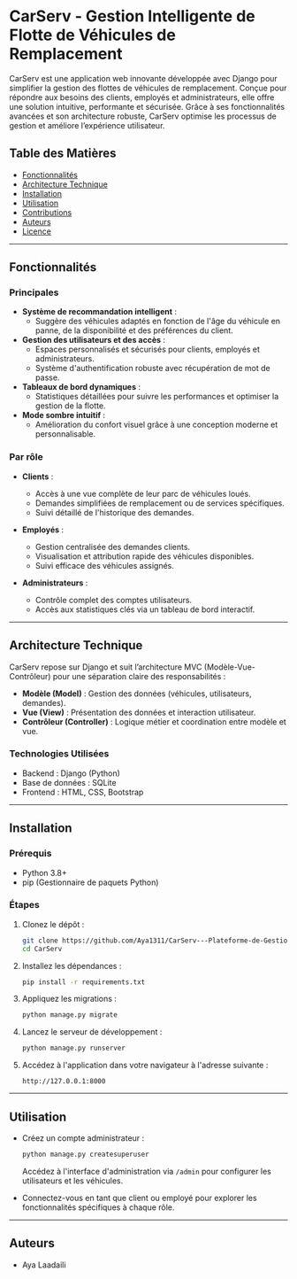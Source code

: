 # CarServ - Gestion Intelligente de Flotte de Véhicules de Remplacement

CarServ est une application web innovante développée avec Django pour simplifier la gestion des flottes de véhicules de remplacement. Conçue pour répondre aux besoins des clients, employés et administrateurs, elle offre une solution intuitive, performante et sécurisée. Grâce à ses fonctionnalités avancées et son architecture robuste, CarServ optimise les processus de gestion et améliore l’expérience utilisateur.

## Table des Matières

- [Fonctionnalités](#fonctionnalités)
- [Architecture Technique](#architecture-technique)
- [Installation](#installation)
- [Utilisation](#utilisation)
- [Contributions](#contributions)
- [Auteurs](#auteurs)
- [Licence](#licence)

---

## Fonctionnalités

### Principales

- **Système de recommandation intelligent** :
  - Suggère des véhicules adaptés en fonction de l'âge du véhicule en panne, de la disponibilité et des préférences du client.
- **Gestion des utilisateurs et des accès** :
  - Espaces personnalisés et sécurisés pour clients, employés et administrateurs.
  - Système d'authentification robuste avec récupération de mot de passe.
- **Tableaux de bord dynamiques** :
  - Statistiques détaillées pour suivre les performances et optimiser la gestion de la flotte.
- **Mode sombre intuitif** :
  - Amélioration du confort visuel grâce à une conception moderne et personnalisable.

### Par rôle

- **Clients** :
  - Accès à une vue complète de leur parc de véhicules loués.
  - Demandes simplifiées de remplacement ou de services spécifiques.
  - Suivi détaillé de l'historique des demandes.

- **Employés** :
  - Gestion centralisée des demandes clients.
  - Visualisation et attribution rapide des véhicules disponibles.
  - Suivi efficace des véhicules assignés.

- **Administrateurs** :
  - Contrôle complet des comptes utilisateurs.
  - Accès aux statistiques clés via un tableau de bord interactif.

---

## Architecture Technique

CarServ repose sur Django et suit l’architecture MVC (Modèle-Vue-Contrôleur) pour une séparation claire des responsabilités :

- **Modèle (Model)** : Gestion des données (véhicules, utilisateurs, demandes).
- **Vue (View)** : Présentation des données et interaction utilisateur.
- **Contrôleur (Controller)** : Logique métier et coordination entre modèle et vue.

### Technologies Utilisées

- Backend : Django (Python)
- Base de données : SQLite
- Frontend : HTML, CSS, Bootstrap

---

## Installation

### Prérequis

- Python 3.8+
- pip (Gestionnaire de paquets Python)

### Étapes

1. Clonez le dépôt :

   ```bash
   git clone https://github.com/Aya1311/CarServ---Plateforme-de-Gestion-de-Flotte-de-Vehicules/
   cd CarServ
   ```

2. Installez les dépendances :

   ```bash
   pip install -r requirements.txt
   ```

3. Appliquez les migrations :

   ```bash
   python manage.py migrate
   ```

4. Lancez le serveur de développement :

   ```bash
   python manage.py runserver
   ```

5. Accédez à l'application dans votre navigateur à l'adresse suivante :

   ```
   http://127.0.0.1:8000
   ```

---

## Utilisation

- Créez un compte administrateur :
  ```bash
  python manage.py createsuperuser
  ```
  Accédez à l'interface d'administration via `/admin` pour configurer les utilisateurs et les véhicules.

- Connectez-vous en tant que client ou employé pour explorer les fonctionnalités spécifiques à chaque rôle.

---
## Auteurs

- Aya Laadaili
